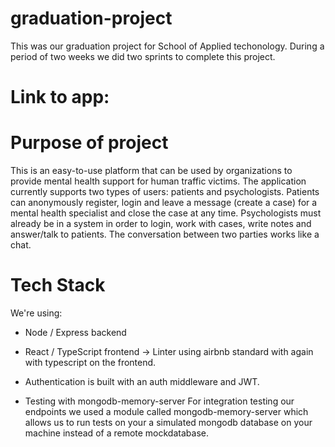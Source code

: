 # graduation-project
This was our graduation project for School of Applied techonology. During a period of two weeks we did two sprints to complete this project. 

# Link to app:

# Purpose of project
This is  an easy-to-use platform that can be used by organizations to provide mental health support for human traffic victims. The application currently supports two types of users: patients and psychologists. Patients can anonymously register, login and leave a message (create a case) for a mental health specialist and close the case at any time. Psychologists must already be in a system in order to login, work with cases, write notes and answer/talk to patients. The conversation between two parties works like a chat.

# Tech Stack 
We're using:
* Node / Express backend 
* React / TypeScript frontend
-> Linter using airbnb standard with again with typescript on the frontend. 

* Authentication is built with an auth middleware and JWT.

* Testing with mongodb-memory-server 
For integration testing our endpoints we used a module called mongodb-memory-server which allows us to run tests on your a simulated mongodb database on your machine instead of a remote mockdatabase. 
